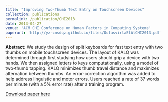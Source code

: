 ```yaml
---
title: "Improving Two-Thumb Text Entry on Touchscreen Devices"
collection: publications
permalink: /publication/CHI2013
date: 2013-04-27
venue: 'ACM CHI Conference on Human Factors in Computing Systems'
paperurl: 'http://yz-cnsdqz.github.io/files/OulasvirtaEtAlCHI2013.pdf'
---
```

__Abstract:__ 
We study the design of split keyboards for fast text entry with two thumbs on mobile touchscreen devices. The layout of KALQ was determined through first studying how users should grip a device with two hands. We then assigned letters to keys computationally, using a model of two-thumb tapping. KALQ minimizes thumb travel distance and maximizes alternation between thumbs. An error-correction algorithm was added to help address linguistic and motor errors. Users reached a rate of 37 words per minute (with a 5% error rate) after a training program.

[Download paper here](http://yz-cnsdqz.github.io/files/OulasvirtaEtAlCHI2013.pdf)


